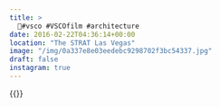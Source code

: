 ```yaml
---
title: >
  🗼#vsco #VSCOfilm #architecture
date: 2016-02-22T04:36:14+00:00
location: "The STRAT Las Vegas"
image: "/img/0a337e8e03eedebc9298702f3bc54337.jpg"
draft: false
instagram: true
---
```


{{<photo src="/img/0a337e8e03eedebc9298702f3bc54337.jpg">}}
